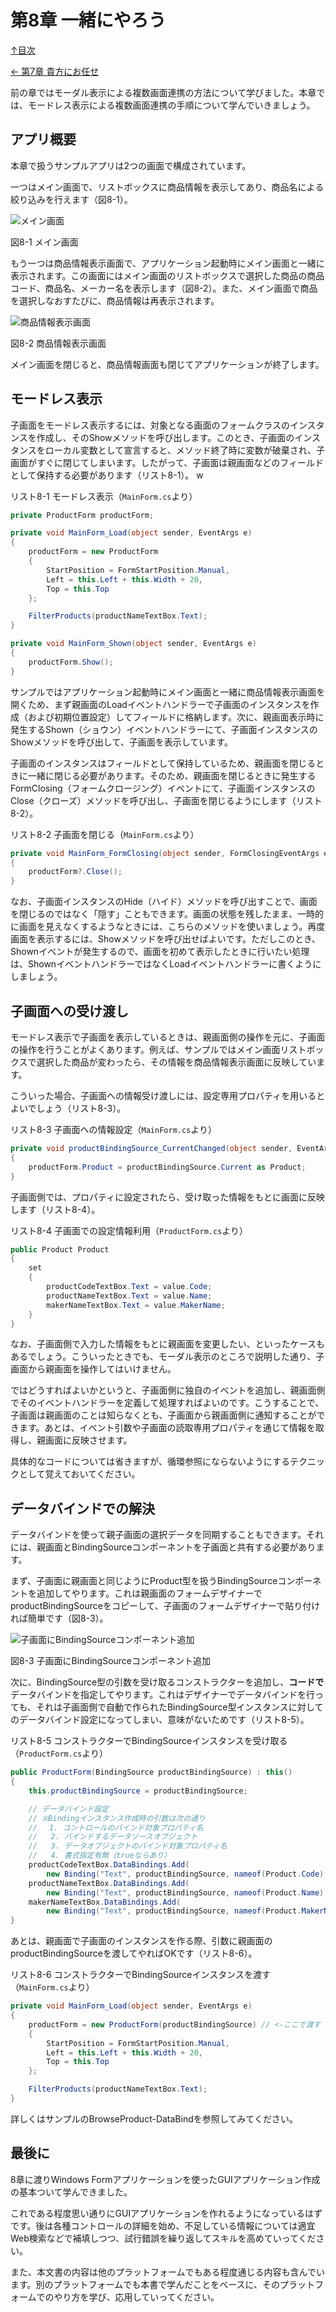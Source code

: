 第8章 一緒にやろう
=====

[↑目次](..\README.md "目次")

[← 第7章 貴方にお任せ](07-leave-it-to-you.md)

前の章ではモーダル表示による複数画面連携の方法について学びました。本章では、モードレス表示による複数画面連携の手順について学んでいきましょう。

## アプリ概要

本章で扱うサンプルアプリは2つの画面で構成されています。

一つはメイン画面で、リストボックスに商品情報を表示してあり、商品名による絞り込みを行えます（図8-1）。

![メイン画面](../image/08-01.jpg)

図8-1 メイン画面

もう一つは商品情報表示画面で、アプリケーション起動時にメイン画面と一緒に表示されます。この画面にはメイン画面のリストボックスで選択した商品の商品コード、商品名、メーカー名を表示します（図8-2）。また、メイン画面で商品を選択しなおすたびに、商品情報は再表示されます。

![商品情報表示画面](../image/08-02.jpg)

図8-2 商品情報表示画面

メイン画面を閉じると、商品情報画面も閉じてアプリケーションが終了します。


## モードレス表示

子画面をモードレス表示するには、対象となる画面のフォームクラスのインスタンスを作成し、そのShowメソッドを呼び出します。このとき、子画面のインスタンスをローカル変数として宣言すると、メソッド終了時に変数が破棄され、子画面がすぐに閉じてしまいます。したがって、子画面は親画面などのフィールドとして保持する必要があります（リスト8-1）。
w


リスト8-1 モードレス表示（`MainForm.cs`より）

```csharp
private ProductForm productForm;

private void MainForm_Load(object sender, EventArgs e)
{
    productForm = new ProductForm
    {
        StartPosition = FormStartPosition.Manual,
        Left = this.Left + this.Width + 20,
        Top = this.Top
    };

    FilterProducts(productNameTextBox.Text);
}

private void MainForm_Shown(object sender, EventArgs e)
{
    productForm.Show();
}
```

サンプルではアプリケーション起動時にメイン画面と一緒に商品情報表示画面を開くため、まず親画面のLoadイベントハンドラーで子画面のインスタンスを作成（および初期位置設定）してフィールドに格納します。次に、親画面表示時に発生するShown（ショウン）イベントハンドラーにて、子画面インスタンスのShowメソッドを呼び出して、子画面を表示しています。

子画面のインスタンスはフィールドとして保持しているため、親画面を閉じるときに一緒に閉じる必要があります。そのため、親画面を閉じるときに発生するFormClosing（フォームクロージング）イベントにて、子画面インスタンスのClose（クローズ）メソッドを呼び出し、子画面を閉じるようにします（リスト8-2）。

リスト8-2 子画面を閉じる（`MainForm.cs`より）

```csharp
private void MainForm_FormClosing(object sender, FormClosingEventArgs e)
{
    productForm?.Close();
}
```

なお、子画面インスタンスのHide（ハイド）メソッドを呼び出すことで、画面を閉じるのではなく「隠す」こともできます。画面の状態を残したまま、一時的に画面を見えなくするようなときには、こちらのメソッドを使いましょう。再度画面を表示するには、Showメソッドを呼び出せばよいです。ただしこのとき、Shownイベントが発生するので、画面を初めて表示したときに行いたい処理は、ShownイベントハンドラーではなくLoadイベントハンドラーに書くようにしましょう。


## 子画面への受け渡し

モードレス表示で子画面を表示しているときは、親画面側の操作を元に、子画面の操作を行うことがよくあります。例えば、サンプルではメイン画面リストボックスで選択した商品が変わったら、その情報を商品情報表示画面に反映しています。

こういった場合、子画面への情報受け渡しには、設定専用プロパティを用いるとよいでしょう（リスト8-3）。

リスト8-3 子画面への情報設定（`MainForm.cs`より）

```csharp
private void productBindingSource_CurrentChanged(object sender, EventArgs e)
{
    productForm.Product = productBindingSource.Current as Product;
}
```

子画面側では、プロパティに設定されたら、受け取った情報をもとに画面に反映します（リスト8-4）。

リスト8-4 子画面での設定情報利用（`ProductForm.cs`より）

```csharp
public Product Product
{
    set
    {
        productCodeTextBox.Text = value.Code;
        productNameTextBox.Text = value.Name;
        makerNameTextBox.Text = value.MakerName;
    }
}
```

なお、子画面側で入力した情報をもとに親画面を変更したい、といったケースもあるでしょう。こういったときでも、モーダル表示のところで説明した通り、子画面から親画面を操作してはいけません。

ではどうすればよいかというと、子画面側に独自のイベントを追加し、親画面側でそのイベントハンドラーを定義して処理すればよいのです。こうすることで、子画面は親画面のことは知らなくとも、子画面から親画面側に通知することができます。あとは、イベント引数や子画面の読取専用プロパティを通じて情報を取得し、親画面に反映させます。

具体的なコードについては省きますが、循環参照にならないようにするテクニックとして覚えておいてください。

## データバインドでの解決

データバインドを使って親子画面の選択データを同期することもできます。それには、親画面とBindingSourceコンポーネントを子画面と共有する必要があります。

まず、子画面に親画面と同じようにProduct型を扱うBindingSourceコンポーネントを追加してやります。これは親画面のフォームデザイナーでproductBindingSourceをコピーして、子画面のフォームデザイナーで貼り付ければ簡単です（図8-3）。

![子画面にBindingSourceコンポーネント追加](../image/08-03.jpg)

図8-3 子画面にBindingSourceコンポーネント追加

次に、BindingSource型の引数を受け取るコンストラクターを追加し、**コードで**データバインドを指定してやります。これはデザイナーでデータバインドを行っても、それは子画面側で自動で作られたBindingSource型インスタンスに対してのデータバインド設定になってしまい、意味がないためです（リスト8-5）。

リスト8-5 コンストラクターでBindingSourceインスタンスを受け取る（`ProductForm.cs`より）

```csharp
public ProductForm(BindingSource productBindingSource) : this()
{
    this.productBindingSource = productBindingSource;

    // データバインド設定
    // ※Bindingインスタンス作成時の引数は次の通り
    // 　1. コントロールのバインド対象プロパティ名
    //   2. バインドするデータソースオブジェクト
    //   3. データオブジェクトのバインド対象プロパティ名
    //   4. 書式指定有無（trueならあり）
    productCodeTextBox.DataBindings.Add(
        new Binding("Text", productBindingSource, nameof(Product.Code), false));
    productNameTextBox.DataBindings.Add(
        new Binding("Text", productBindingSource, nameof(Product.Name), false));
    makerNameTextBox.DataBindings.Add(
        new Binding("Text", productBindingSource, nameof(Product.MakerName), false));
}
```

あとは、親画面で子画面のインスタンスを作る際、引数に親画面のproductBindingSourceを渡してやればOKです（リスト8-6）。

リスト8-6 コンストラクターでBindingSourceインスタンスを渡す（`MainForm.cs`より）

```csharp
private void MainForm_Load(object sender, EventArgs e)
{
    productForm = new ProductForm(productBindingSource) // <-ここで渡す
    {
        StartPosition = FormStartPosition.Manual,
        Left = this.Left + this.Width + 20,
        Top = this.Top
    };

    FilterProducts(productNameTextBox.Text);
}
```

詳しくはサンプルのBrowseProduct-DataBindを参照してみてください。

## 最後に

8章に渡りWindows Formアプリケーションを使ったGUIアプリケーション作成の基本ついて学んできました。

これである程度思い通りにGUIアプリケーションを作れるようになっているはずです。後は各種コントロールの詳細を始め、不足している情報については適宜Web検索などで補填しつつ、試行錯誤を繰り返してスキルを高めていってください。

また、本文書の内容は他のプラットフォームでもある程度通じる内容も含んでいます。別のプラットフォームでも本書で学んだことをベースに、そのプラットフォームでのやり方を学び、応用していってください。
